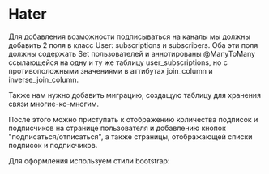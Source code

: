 # Hater

Для добавления возможности подписываться на каналы мы должны добавить 2 поля в класс User: subscriptions и subscribers. Оба эти поля должны содержать Set пользователей и аннотированы @ManyToMany ссылающейся на одну и ту же таблицу user_subscriptions, но с противоположными значениями в аттибутах join_column и inverse_join_column.

Также нам нужно добавить миграцию, создащую таблицу для хранения связи многие-ко-многим. 

После этого можно приступать к отображению количества подписок и подписчиков на странице пользователя и добавлению кнопок "подписаться/отписаться", а также страницы, отображающей списки подписок и подписчиков.

Для оформления используем стили bootstrap:
